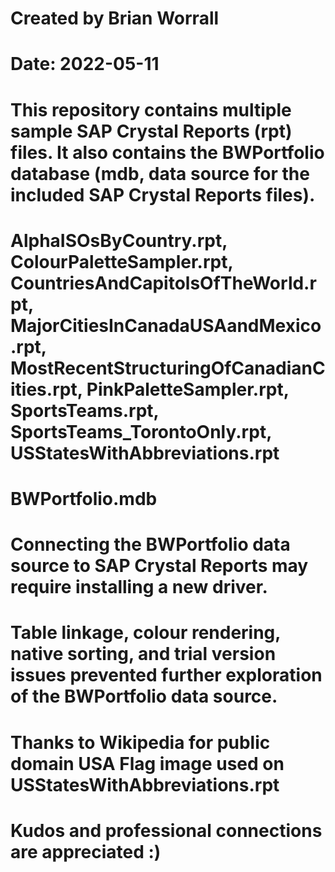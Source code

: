 # Created by Brian Worrall
# Date: 2022-05-11

# This repository contains multiple sample SAP Crystal Reports (rpt) files. It also contains the BWPortfolio database (mdb, data source for the included SAP Crystal Reports files).

# AlphaISOsByCountry.rpt, ColourPaletteSampler.rpt, CountriesAndCapitolsOfTheWorld.rpt, MajorCitiesInCanadaUSAandMexico.rpt, MostRecentStructuringOfCanadianCities.rpt, PinkPaletteSampler.rpt, SportsTeams.rpt, SportsTeams_TorontoOnly.rpt, USStatesWithAbbreviations.rpt
# BWPortfolio.mdb

# Connecting the BWPortfolio data source to SAP Crystal Reports may require installing a new driver.

# Table linkage, colour rendering, native sorting, and trial version issues prevented further exploration of the BWPortfolio data source.

# Thanks to Wikipedia for public domain USA Flag image used on USStatesWithAbbreviations.rpt

# Kudos and professional connections are appreciated :)
